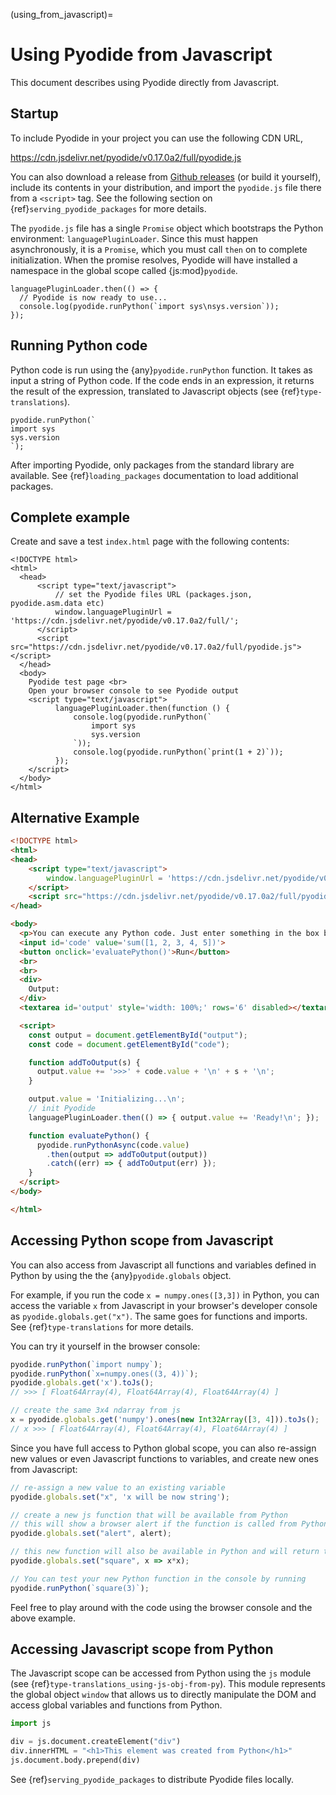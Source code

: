 (using_from_javascript)=

# Using Pyodide from Javascript

This document describes using Pyodide directly from Javascript.

## Startup

To include Pyodide in your project you can use the following CDN URL,

  https://cdn.jsdelivr.net/pyodide/v0.17.0a2/full/pyodide.js

You can also download a release from
[Github releases](https://github.com/iodide-project/pyodide/releases)
(or build it yourself), include its contents in your distribution, and import
the `pyodide.js` file there from a `<script>` tag. See the following section on
{ref}`serving_pyodide_packages` for more details.

The `pyodide.js` file has a single `Promise` object which bootstraps the Python
environment: `languagePluginLoader`. Since this must happen asynchronously, it
is a `Promise`, which you must call `then` on to complete initialization. When
the promise resolves, Pyodide will have installed a namespace in the global
scope called {js:mod}`pyodide`.

```pyodide
languagePluginLoader.then(() => {
  // Pyodide is now ready to use...
  console.log(pyodide.runPython(`import sys\nsys.version`));
});
```

## Running Python code

Python code is run using the {any}`pyodide.runPython`
function. It takes as input a string of Python
code. If the code ends in an expression, it returns the result of the
expression, translated to Javascript objects (see {ref}`type-translations`).

```pyodide
pyodide.runPython(`
import sys
sys.version
`);
```

After importing Pyodide, only packages from the standard library are available.
See {ref}`loading_packages` documentation to load additional packages.

## Complete example

Create and save a test `index.html` page with the following contents:
```html-pyodide
<!DOCTYPE html>
<html>
  <head>
      <script type="text/javascript">
          // set the Pyodide files URL (packages.json, pyodide.asm.data etc)
          window.languagePluginUrl = 'https://cdn.jsdelivr.net/pyodide/v0.17.0a2/full/';
      </script>
      <script src="https://cdn.jsdelivr.net/pyodide/v0.17.0a2/full/pyodide.js"></script>
  </head>
  <body>
    Pyodide test page <br>
    Open your browser console to see Pyodide output
    <script type="text/javascript">
          languagePluginLoader.then(function () {
              console.log(pyodide.runPython(`
                  import sys
                  sys.version
              `));
              console.log(pyodide.runPython(`print(1 + 2)`));
          });
    </script>
  </body>
</html>
```


## Alternative Example

```html
<!DOCTYPE html>
<html>
<head>
    <script type="text/javascript">
        window.languagePluginUrl = 'https://cdn.jsdelivr.net/pyodide/v0.17.0a2/full/';
    </script>
    <script src="https://cdn.jsdelivr.net/pyodide/v0.17.0a2/full/pyodide.js"></script>
</head>

<body>
  <p>You can execute any Python code. Just enter something in the box below and click the button.</p>
  <input id='code' value='sum([1, 2, 3, 4, 5])'>
  <button onclick='evaluatePython()'>Run</button>
  <br>
  <br>
  <div>
    Output:
  </div>
  <textarea id='output' style='width: 100%;' rows='6' disabled></textarea>

  <script>
    const output = document.getElementById("output");
    const code = document.getElementById("code");

    function addToOutput(s) {
      output.value += '>>>' + code.value + '\n' + s + '\n';
    }

    output.value = 'Initializing...\n';
    // init Pyodide
    languagePluginLoader.then(() => { output.value += 'Ready!\n'; });

    function evaluatePython() {
      pyodide.runPythonAsync(code.value)
        .then(output => addToOutput(output))
        .catch((err) => { addToOutput(err) });
    }
  </script>
</body>

</html>
```

## Accessing Python scope from Javascript

You can also access from Javascript all functions and variables defined in
Python by using the the {any}`pyodide.globals` object.

For example, if you run the code `x = numpy.ones([3,3])` in Python, you can
access the variable ``x`` from Javascript in your browser's developer console
as `pyodide.globals.get("x")`. The same goes
for functions and imports. See {ref}`type-translations` for more details.

You can try it yourself in the browser console:
```js
pyodide.runPython(`import numpy`);
pyodide.runPython(`x=numpy.ones((3, 4))`);
pyodide.globals.get('x').toJs();
// >>> [ Float64Array(4), Float64Array(4), Float64Array(4) ]

// create the same 3x4 ndarray from js
x = pyodide.globals.get('numpy').ones(new Int32Array([3, 4])).toJs();
// x >>> [ Float64Array(4), Float64Array(4), Float64Array(4) ]
```

Since you have full access to Python global scope, you can also re-assign new
values or even Javascript functions to variables, and create new ones from
Javascript:

```js
// re-assign a new value to an existing variable
pyodide.globals.set("x", 'x will be now string');

// create a new js function that will be available from Python
// this will show a browser alert if the function is called from Python
pyodide.globals.set("alert", alert);

// this new function will also be available in Python and will return the squared value.
pyodide.globals.set("square", x => x*x);

// You can test your new Python function in the console by running
pyodide.runPython(`square(3)`);

```

Feel free to play around with the code using the browser console and the above example.

## Accessing Javascript scope from Python

The Javascript scope can be accessed from Python using the `js` module (see
{ref}`type-translations_using-js-obj-from-py`). This module represents the
global object `window` that allows us to directly manipulate the DOM and access
global variables and functions from Python.

```python
import js

div = js.document.createElement("div")
div.innerHTML = "<h1>This element was created from Python</h1>"
js.document.body.prepend(div)
```

See {ref}`serving_pyodide_packages` to distribute Pyodide files locally.
